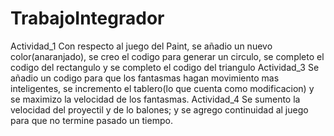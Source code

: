 # TrabajoIntegrador
Actividad_1
Con respecto al juego del Paint, se añadio un nuevo color(anaranjado), se creo el codigo para generar un circulo, se completo el codigo del rectangulo y se completo el codigo del triangulo 
Actividad_3
Se añadio un codigo para que los fantasmas hagan movimiento mas inteligentes, se incremento el tablero(lo que cuenta como modificacion) y se maximizo la velocidad de los fantasmas. 
Actividad_4
Se sumento la velocidad del proyectil y de lo balones; y se agrego continuidad al juego para que no termine pasado un tiempo.

